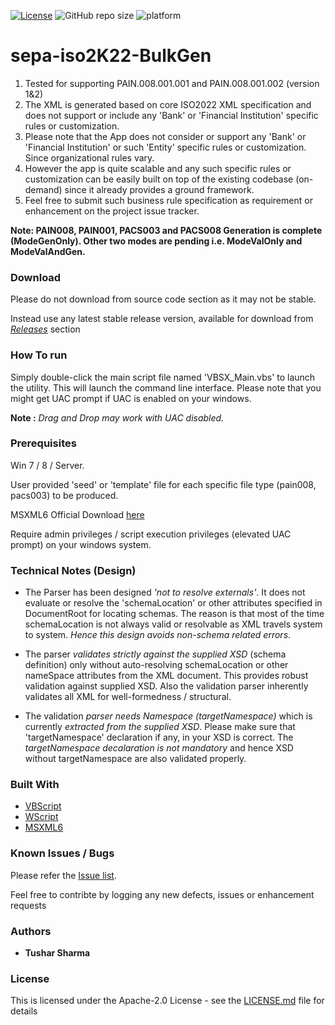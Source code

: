 [![License](https://img.shields.io/badge/License-Apache%202.0-blue.svg)](https://opensource.org/licenses/Apache-2.0) ![GitHub repo size](https://img.shields.io/github/repo-size/testoxide/sepa-iso2K22-BulkGen) ![platform](https://img.shields.io/badge/platform-win--32%20%7C%20win--64-lightgrey)
<!--![GitHub release (latest by date)](https://img.shields.io/github/v/release/testoxide/vbsx-Validator)-->

# sepa-iso2K22-BulkGen
1) Tested for supporting PAIN.008.001.001 and PAIN.008.001.002 (version 1&2)
2) The XML is generated based on core ISO2022 XML specification and does not support or include any 'Bank' or 'Financial Institution' specific rules or customization.
3) Please note that the App does not consider or support any 'Bank' or 'Financial Institution' or such 'Entity' specific rules or customization. Since organizational rules vary.
4) However the app is quite scalable and any such specific rules or customization can be easily built on top of the existing codebase (on-demand) since it already provides a ground framework.
5) Feel free to submit such business rule specification as requirement or enhancement on the project issue tracker.

**Note: PAIN008, PAIN001, PACS003 and PACS008 Generation is complete (ModeGenOnly). Other two modes are pending i.e. ModeValOnly and ModeValAndGen.**

### Download

Please do not download from source code section as it may not be stable.

Instead use any latest stable release version, available for download from _[Releases](https://github.com/testoxide/sepa-iso2K22-BulkGen/releases)_ section

### How To run

Simply double-click the main script file named 'VBSX_Main.vbs' to launch the utility. This will launch the command line interface.
Please note that you might get UAC prompt if UAC is enabled on your windows.

**Note :** _Drag and Drop may work with UAC disabled._
<!--
_Refer [Wiki](https://github.com/testoxide/vbsx-Validator/wiki) for usage tips, screenshots and [video demo](https://github.com/testoxide/vbsx-Validator/wiki/Video-Demo-&-Overview)_
-->

### Prerequisites

Win 7 / 8 / Server.

User provided 'seed' or 'template' file for each specific file type (pain008, pacs003) to be produced.

MSXML6 Official Download [here](https://www.microsoft.com/en-us/download/details.aspx?id=3988)

Require admin privileges / script execution privileges (elevated UAC prompt) on your windows system.


### Technical Notes (Design)


* The Parser has been designed _'not to resolve externals'_. It does not evaluate or resolve the 'schemaLocation' or other attributes specified in DocumentRoot for locating schemas. The reason is that most of the time schemaLocation is not always valid or resolvable as XML travels system to system. _Hence this design avoids non-schema related errors_.

* The parser _validates strictly against the supplied XSD_ (schema definition) only without auto-resolving schemaLocation or other nameSpace attributes from the XML document. This provides robust validation against supplied XSD. Also the validation parser inherently validates all XML for well-formedness / structural.

* The validation _parser needs Namespace (targetNamespace)_ which is currently _extracted from the supplied XSD_. Please make sure that 'targetNamespace' declaration if any, in your XSD is correct. The _targetNamespace decalaration is not mandatory_ and hence XSD without targetNamespace are also validated properly.


<!--* Please refer ['Further Reading'](https://github.com/testoxide/vbsx-Validator/wiki/Additional-Notes) section of Wiki for more information if required.-->


### Built With

* [VBScript](https://docs.microsoft.com/en-us/dotnet/visual-basic/language-reference/)
* [WScript](https://docs.microsoft.com/en-us/previous-versions/windows/it-pro/windows-server-2003/cc738350(v=ws.10)) 
* [MSXML6](https://docs.microsoft.com/en-us/previous-versions/windows/desktop/ms763742(v%3dvs.85))


### Known Issues / Bugs

Please refer the [Issue list](https://github.com/testoxide/sepa-iso2K22-BulkGen/issues).

Feel free to contribte by logging any new defects, issues or enhancement requests

### Authors

* **Tushar Sharma**


### License

This is licensed under the Apache-2.0 License - see the [LICENSE.md](https://github.com/testoxide/sepa-iso2K22-BulkGen/blob/master/LICENSE) file for details

